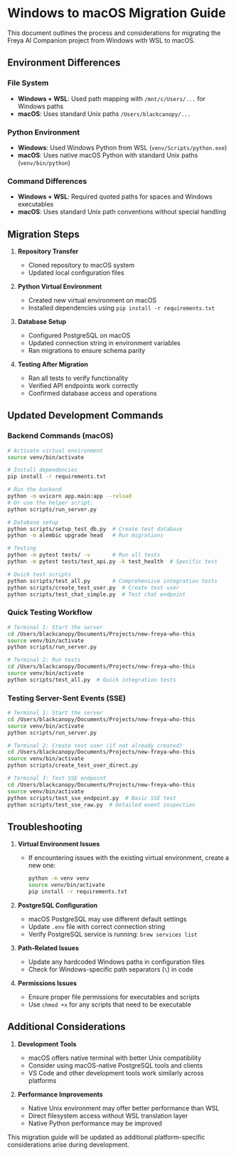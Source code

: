 # Windows to macOS Migration Guide

This document outlines the process and considerations for migrating the Freya AI Companion project from Windows with WSL to macOS.

## Environment Differences

### File System
- **Windows + WSL**: Used path mapping with `/mnt/c/Users/...` for Windows paths
- **macOS**: Uses standard Unix paths `/Users/blackcanopy/...`

### Python Environment
- **Windows**: Used Windows Python from WSL (`venv/Scripts/python.exe`)
- **macOS**: Uses native macOS Python with standard Unix paths (`venv/bin/python`)

### Command Differences
- **Windows + WSL**: Required quoted paths for spaces and Windows executables
- **macOS**: Uses standard Unix path conventions without special handling

## Migration Steps

1. **Repository Transfer**
   - Cloned repository to macOS system
   - Updated local configuration files

2. **Python Virtual Environment**
   - Created new virtual environment on macOS
   - Installed dependencies using `pip install -r requirements.txt`

3. **Database Setup**
   - Configured PostgreSQL on macOS
   - Updated connection string in environment variables
   - Ran migrations to ensure schema parity

4. **Testing After Migration**
   - Ran all tests to verify functionality
   - Verified API endpoints work correctly
   - Confirmed database access and operations

## Updated Development Commands

### Backend Commands (macOS)
```bash
# Activate virtual environment
source venv/bin/activate

# Install dependencies
pip install -r requirements.txt

# Run the backend
python -m uvicorn app.main:app --reload
# Or use the helper script:
python scripts/run_server.py

# Database setup
python scripts/setup_test_db.py  # Create test database
python -m alembic upgrade head   # Run migrations

# Testing
python -m pytest tests/ -v       # Run all tests
python -m pytest tests/test_api.py -k test_health  # Specific test

# Quick test scripts
python scripts/test_all.py       # Comprehensive integration tests
python scripts/create_test_user.py  # Create test user
python scripts/test_chat_simple.py  # Test chat endpoint
```

### Quick Testing Workflow
```bash
# Terminal 1: Start the server
cd /Users/blackcanopy/Documents/Projects/new-freya-who-this
source venv/bin/activate
python scripts/run_server.py

# Terminal 2: Run tests
cd /Users/blackcanopy/Documents/Projects/new-freya-who-this
source venv/bin/activate
python scripts/test_all.py  # Quick integration tests
```

### Testing Server-Sent Events (SSE)
```bash
# Terminal 1: Start the server
cd /Users/blackcanopy/Documents/Projects/new-freya-who-this
source venv/bin/activate
python scripts/run_server.py

# Terminal 2: Create test user (if not already created)
cd /Users/blackcanopy/Documents/Projects/new-freya-who-this
source venv/bin/activate
python scripts/create_test_user_direct.py

# Terminal 3: Test SSE endpoint
cd /Users/blackcanopy/Documents/Projects/new-freya-who-this
source venv/bin/activate
python scripts/test_sse_endpoint.py  # Basic SSE test
python scripts/test_sse_raw.py  # Detailed event inspection
```

## Troubleshooting

1. **Virtual Environment Issues**
   - If encountering issues with the existing virtual environment, create a new one:
     ```bash
     python -m venv venv
     source venv/bin/activate
     pip install -r requirements.txt
     ```

2. **PostgreSQL Configuration**
   - macOS PostgreSQL may use different default settings
   - Update `.env` file with correct connection string
   - Verify PostgreSQL service is running: `brew services list`

3. **Path-Related Issues**
   - Update any hardcoded Windows paths in configuration files
   - Check for Windows-specific path separators (`\`) in code

4. **Permissions Issues**
   - Ensure proper file permissions for executables and scripts
   - Use `chmod +x` for any scripts that need to be executable

## Additional Considerations

1. **Development Tools**
   - macOS offers native terminal with better Unix compatibility
   - Consider using macOS-native PostgreSQL tools and clients
   - VS Code and other development tools work similarly across platforms

2. **Performance Improvements**
   - Native Unix environment may offer better performance than WSL
   - Direct filesystem access without WSL translation layer
   - Native Python performance may be improved

This migration guide will be updated as additional platform-specific considerations arise during development.

